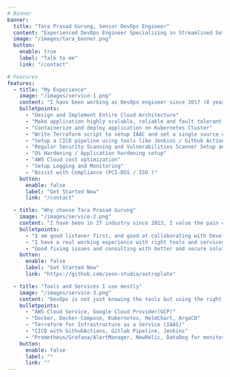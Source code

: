 ```yaml
---
# Banner
banner:
  title: "Tara Prasad Gurung, Senior DevOps Engineer"
  content: "Experienced DevOps Engineer Specializing in Streamlined Software Development, Automation, and Continuous Integration and Deployment/Delivery!"
  image: "/images/tara_banner.png"
  button:
    enable: true
    label: "Talk to me"
    link: "/contact"

# Features
features:
  - title: "My Experience"
    image: "/images/service-1.png"
    content: "I have been working as DevOps engineer since 2017 (8 years). Working on wide varieties of companies from small startups to a big Corporates."
    bulletpoints:
      - "Design and Implement Entire Cloud Architecture"
      - "Make application highly scalable, reliable and fault tolerant, implementing microservice architecture"
      - "Containerize and deploy application on Kubernetes Cluster"
      - "Write Terraform script to setup IAAC and set a single source of truth"
      - "Setup a CICD pipeline using tools like Jenkins / Github Action "
      - "Regular Security Scanning and Vulnerabilities Scanner Setup and apply fixex on Network, application"
      - "OS Hardening / Application hardening setup"
      - "AWS Cloud cost optimization"
      - "Setup Logging and Monitoring"
      - "Assist with Compliance (PCI-DSS / ISO )"
    button:
      enable: false
      label: "Get Started Now"
      link: "/contact"

  - title: "Why choose Tara Prasad Gurung"
    image: "/images/service-2.png"
    content: "I have been in IT industry since 2013, I value the pain customer has to go through when a system or application fails, I am sincere to what I do and my 8years of DevOps adds extra value to your work."
    bulletpoints:
      - "I am good listener first, and good at collaborating with Developers which is a must needed soft skills."
      - "I have a real working experience with right tools and services."
      - "Good fixing issues and consulting with better and secure solutions."
    button:
      enable: false
      label: "Get Started Now"
      link: "https://github.com/zeon-studio/astroplate"

  - title: "Tools and Services I use mostly"
    image: "/images/service-3.png"
    content: "DevOps is not just knowing the tools but using the right tools that can add values.These are few of the tools and services I am experienced with."
    bulletpoints:
      - "AWS Cloud Service, Google Cloud Provider(GCP)"
      - "Docker, Docker-Compose, Kubernetes, HelmChart, ArgoCD"
      - "Terraform for Infrastructure as a Service (IAAS)"
      - "CICD with GithubActions, Gitlab Pipeline, Jenkins"
      - "Prometheus/Grafana/AlertManager, NewRelic, DataDog for monitoring"
    button:
      enable: false
      label: ""
      link: ""
---
```

